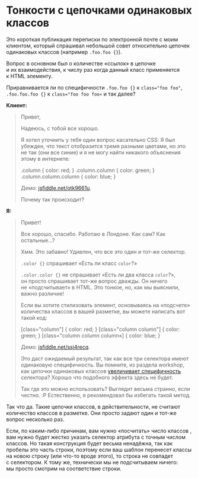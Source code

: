# Тонкости с цепочками одинаковых классов

Это короткая публикация переписки по электронной почте с моим клиентом, который спрашивал небольшой совет относительно цепочек одинаковых классов (например `.foo.foo {}`).

Вопрос в основном был о количестве «ссылок» в цепочке и их взаимодействия, к числу раз когда данный класс применяется к HTML элементу.

Приравнивается ли по специфичности `.foo.foo {}` к `class="foo foo"`,
`.foo.foo.foo {}` к `class="foo foo foo«` и так далее?

**Клиент:**

> Привет,
>
> Надеюсь, с тобой все хорошо.
>
> Я хотел уточнить у тебя один вопрос касательно CSS: Я был убежден, что текст отобразится тремя разными цветами, но это не так (они все синие) и я не могу найти никакого объяснения этому в интернете:
>
> .column { color: red; }
> .column.column { color: green; }
> .column.column.column { color: blue; }
>
>
> Демо: [jsfiddle.net/otk9661u][1].
>
> Почему так происходит?

**Я:**

> Привет!
>
> Все хорошо, спасибо. Работаю в Лондоне. Как сам? Как остальные...?
>
> Хмм. Это забавно! Удивлен, что все это один и тот-же селектор.
>
> `.color {}` спрашивает «Есть ли класс `color`?»
>
> `.color.color {}` не спрашивает «Есть ли два класса `color`?», он просто спрашивает тот-же вопрос дважды. Он ничего не «подсчитывает» в HTML.
> Это тонкое, но, как мы выяснили, важно различие!
>
>
> Если вы хотите стилизовать элемент, основываясь на «подсчете» количества классов в вашей разметке, вы можете написать вот такой код:
>
>
> [class="column"] { color: red; }
> [class="column column"] { color: green; }
> [class="column column column«] { color: blue; }
>
>
> Демо: [jsfiddle.net/ssj4recq][2].
>
> Это даст ожидаемый результат, так как все три селектора имеют одинаковую специфичность. Вы помните, из раздела workshop, как цепочки одинаковых классов [увеличивает специфичность][3] селектора? Хорошо что подобного эффекта здесь не будет.
>
> Так где это можно использовать? Выглядит весьма странно, если честно. :P
> Естественно, я рекомендовал бы избегать такой метод.
>

Так что да. Такие цепочки класcов, в действительности, не считают количество классов в разметке. Они просто задают один и тот-же вопрос несколько раз.

Если, по каким-либо причинам, вам нужно «посчитать» число классов , вам нужно будет жестко указать селектор атрибута с точным числом классов. Но такая конструкция будет весьма ненадёжна, так как пробелы это часть строки, поэтому если ваш шаблон перенесет классы на новою строку (или что-то вроде этого), то строка не совпадет с селектором. К тому же, технически мы не подсчитываем ничего: мы просто смотрим на соответствие строки.

[1]: https://jsfiddle.net/otk9661u/
[2]: https://jsfiddle.net/ssj4recq/1/
[3]: http://csswizardry.com/2014/07/hacks-for-dealing-with-specificity/
